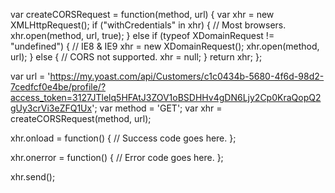 var createCORSRequest = function(method, url) {
  var xhr = new XMLHttpRequest();
  if ("withCredentials" in xhr) {
    // Most browsers.
    xhr.open(method, url, true);
  } else if (typeof XDomainRequest != "undefined") {
    // IE8 & IE9
    xhr = new XDomainRequest();
    xhr.open(method, url);
  } else {
    // CORS not supported.
    xhr = null;
  }
  return xhr;
};

var url = 'https://my.yoast.com/api/Customers/c1c0434b-5680-4f6d-98d2-7cedfcf0e4be/profile/?access_token=3127JTlelq5HFAtJ3ZOV1oBSDHHv4gDN6Ljy2Cp0KraQopQ2gUy3crVi3eZFQ1Ux';
var method = 'GET';
var xhr = createCORSRequest(method, url);

xhr.onload = function() {
  // Success code goes here.
};

xhr.onerror = function() {
  // Error code goes here.
};

xhr.send();
